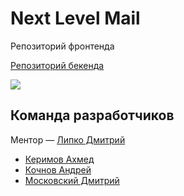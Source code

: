 # Next Level Mail
Репозиторий фронтенда

[Репозиторий бекенда](https://github.com/go-park-mail-ru/2019_2_Next_Level)

<a href="https://next-level-mail.now.sh"><img src="https://sun9-28.userapi.com/c857628/v857628146/818b3/Uqc9OlGEf20.jpg"></a>

## Команда разработчиков
Ментор — [Липко Дмитрий](https://github.com/dlipko)
- [Керимов Ахмед](https://github.com/wcdbmv)
- [Кочнов Андрей](https://github.com/tamerlanchik)
- [Московский Дмитрий](https://github.com/drhugoz)
